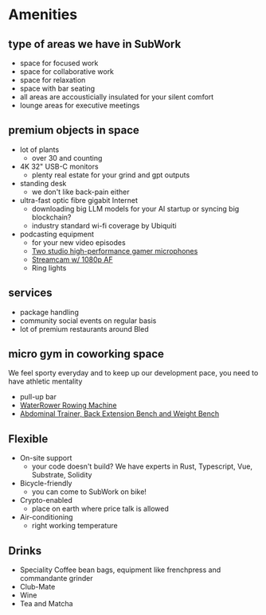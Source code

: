 # Amenities

type of areas we have in SubWork
---
- space for focused work
- space for collaborative work
- space for relaxation
- space with bar seating
- all areas are accousticially insulated for your silent comfort
- lounge areas for executive meetings

premium objects in space
---
- lot of plants 
  - over 30 and counting
- 4K 32" USB-C monitors 
  - plenty real estate for your grind and gpt outputs
- standing desk
  - we don't like back-pain either
- ultra-fast optic fibre gigabit Internet
  - downloading big LLM models for your AI startup or syncing big blockchain?
  - industry standard wi-fi coverage by Ubiquiti
- podcasting equipment
  - for your new video episodes
  - [Two studio high-performance gamer microphones](https://hyperx.com/products/hyperx-quadcast-s-usb-microphone?variant=41031692058781)
  - [Streamcam w/ 1080p AF](https://www.logitech.com/en-ch/products/webcams/streamcam.960-001281.html)
  - Ring lights
  


services
---
- package handling 
- community social events on regular basis
- lot of premium restaurants around Bled



micro gym in coworking space
---
We feel sporty everyday and to keep up our development pace, you need to have athletic mentality
- pull-up bar 
- [WaterRower Rowing Machine](https://www.nohrd.com/us/waterrower/)
- [Abdominal Trainer, Back Extension Bench and Weight Bench](https://www.nohrd.com/us/triatrainer/)


Flexible
---
- On-site support 
  - your code doesn't build? We have experts in Rust, Typescript, Vue, Substrate, Solidity
- Bicycle-friendly
  - you can come to SubWork on bike!
- Crypto-enabled
  - place on earth where price talk is allowed
- Air-conditioning
  - right working temperature


Drinks 
---
- Speciality Coffee bean bags, equipment like frenchpress and commandante grinder
- Club-Mate
- Wine
- Tea and Matcha
